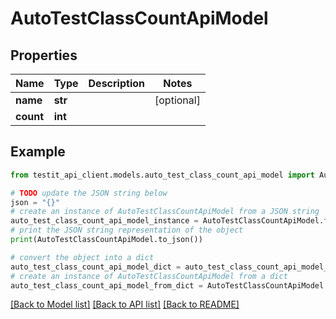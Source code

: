 # AutoTestClassCountApiModel


## Properties

Name | Type | Description | Notes
------------ | ------------- | ------------- | -------------
**name** | **str** |  | [optional] 
**count** | **int** |  | 

## Example

```python
from testit_api_client.models.auto_test_class_count_api_model import AutoTestClassCountApiModel

# TODO update the JSON string below
json = "{}"
# create an instance of AutoTestClassCountApiModel from a JSON string
auto_test_class_count_api_model_instance = AutoTestClassCountApiModel.from_json(json)
# print the JSON string representation of the object
print(AutoTestClassCountApiModel.to_json())

# convert the object into a dict
auto_test_class_count_api_model_dict = auto_test_class_count_api_model_instance.to_dict()
# create an instance of AutoTestClassCountApiModel from a dict
auto_test_class_count_api_model_from_dict = AutoTestClassCountApiModel.from_dict(auto_test_class_count_api_model_dict)
```
[[Back to Model list]](../README.md#documentation-for-models) [[Back to API list]](../README.md#documentation-for-api-endpoints) [[Back to README]](../README.md)


